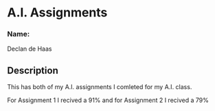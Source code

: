 # A.I. Assignments

### Name:
Declan de Haas

## Description
This has both of my A.I. assignments I comleted for my A.I. class.

For Assignment 1 I recived a 91%
and for Assignment 2 I recived a 79%
